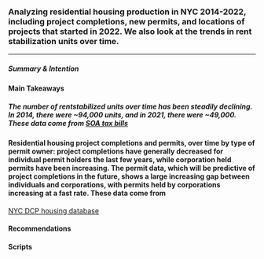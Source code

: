 
### Analyzing residential housing production in NYC 2014-2022, including project completions, new permits, and locations of projects that started in 2022. We also look at the trends in rent stabilization units over time.

***  


##### Summary & Intention


#### Main Takeaways
##### The number of rentstabilized units over time has been steadily declining. In 2014, there were ~94,000 units, and in 2021, there were ~49,000. These data come from [SOA tax bills](https://a836-pts-access.nyc.gov/care/search/commonsearch.aspx?mode=persprop)

#### Residential housing project completions and permits, over time by type of permit owner: project completions have generally decreased for individual permit holders the last few years, while corporation held permits have been increasing. The permit data, which will be predictive of project completions in the future, shows a large increasing gap between individuals and corporations, with permits held by corporations increasing at a fast rate. These data come from 
[NYC DCP housing database](https://www.nyc.gov/site/planning/data-maps/open-data/dwn-housing-database.page)


#### Recommendations

#### Scripts
